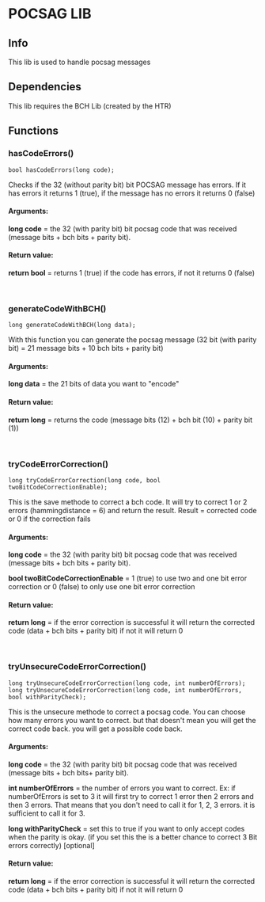 # POCSAG LIB

## Info
This lib  is used to handle pocsag messages

## Dependencies 
This lib requires the BCH Lib (created by the HTR)

## Functions

### hasCodeErrors()

```
bool hasCodeErrors(long code);
```
Checks if the 32 (without parity bit) bit POCSAG message has errors.
If it has errors it returns 1 (true), if the message has no errors it returns 0 (false)

#### Arguments: 
__long code__ = the 32 (with parity bit) bit pocsag code that was received (message bits + bch bits + parity bit).


#### Return value: 
__return bool__ = returns 1 (true) if the code has errors, if not it returns 0 (false)

<br>

### generateCodeWithBCH()

```
long generateCodeWithBCH(long data);
```
With this function you can generate the pocsag message (32 bit (with parity bit) = 21 message bits + 10 bch bits + parity bit)

#### Arguments: 
__long data__ = the 21 bits of data you want to "encode"

#### Return value: 
__return long__ = returns the code (message bits (12) + bch bit (10) + parity bit (1))

<br>

### tryCodeErrorCorrection()

```
long tryCodeErrorCorrection(long code, bool twoBitCodeCorrectionEnable);
```
This is the save methode to correct a bch code. It will try to correct 1 or 2 errors (hammingdistance = 6) and return the result.
Result = corrected code or 0 if the correction fails

#### Arguments: 
__long code__ = the 32 (with parity bit) bit pocsag code that was received (message bits + bch bits + parity bit).

__bool twoBitCodeCorrectionEnable__ = 1 (true) to use two and one bit error correction or 0 (false) to only use one bit error correction

#### Return value: 
__return long__ = if the error correction is successful it will return the corrected code (data + bch bits + parity bit) if not it will return 0

<br>

### tryUnsecureCodeErrorCorrection()

```
long tryUnsecureCodeErrorCorrection(long code, int numberOfErrors);
long tryUnsecureCodeErrorCorrection(long code, int numberOfErrors, bool withParityCheck);
```
This is the unsecure methode to correct a pocsag code. You can choose how many errors you want to correct. but that doesn't mean you will get the correct code back. you will get a possible code back.

#### Arguments: 
__long code__ = the 32 (with parity bit) bit pocsag code that was received (message bits + bch bits+ parity bit).

__int numberOfErrors__ = the number of errors you want to correct. Ex: if numberOfErrors is set to 3 it will first try to correct 1 error then 2 errors and then 3 errors. That means that you don't need to call it for 1, 2, 3 errors. it is sufficient to call it for 3. 

__long withParityCheck__ = set this to true if you want to only accept codes when the parity is okay. (if you set this the is a better chance to correct 3 Bit errors correctly) [optional]

#### Return value: 
__return long__ = if the error correction is successful it will return the corrected code (data + bch bits + parity bit) if not it will return 0